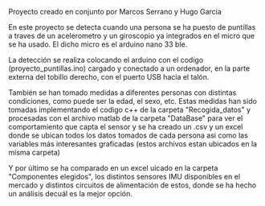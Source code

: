 Proyecto creado en conjunto por Marcos Serrano y Hugo Garcia

En este proyecto se detecta cuando una persona se ha puesto de puntillas a traves de un acelerometro y un giroscopio ya integrados en el micro que se ha usado.
El dicho micro es el arduino nano 33 ble.

La detección se realiza colocando el arduino con el codigo (proyecto_puntillas.ino) cargado y conectado a un ordenador, en la parte externa del tobillo derecho, 
con el puerto USB hacia el talón.

También se han tomado medidas a diferentes personas con distintas condiciones, como puede ser la edad, el sexo, etc. Estas medidas han sido tomadas implementando
el codigo c++ de la carpeta "Recogida_datos" y procesadas con el archivo matlab de la carpeta "DataBase" para ver el comportamiento que capta el sensor
y se ha creado un .csv y un excel donde se ubican todos los datos tomados de cada persona asi como las variables más interesantes graficadas (estos archivos 
estan ubicados en la misma carpeta) 

Y por último se ha comparado en un excel uicado en la carpeta "Componentes elegidos", los distintos sensores IMU disponibles en el mercado y distintos circuitos de alimentación de estos, donde se ha hecho un análisis decuál es la mejor opción.
